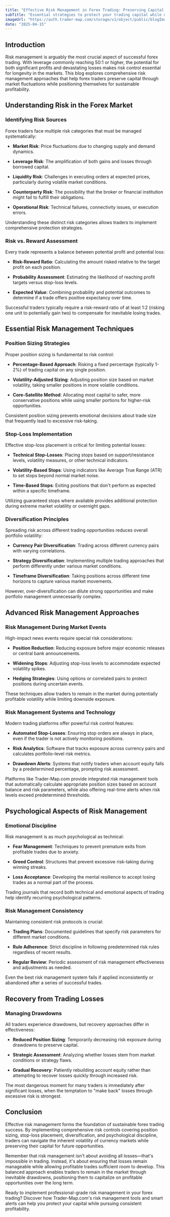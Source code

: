 ```yaml
---
title: "Effective Risk Management in Forex Trading: Preserving Capital for Long-Term Success"
subTitle: "Essential strategies to protect your trading capital while maximizing profit potential"
imageUrl: "https://auth.trader-map.com/storage/v1/object/public/blogImages/blog7.png"
date: "2025-04-15"
---
```


## Introduction

Risk management is arguably the most crucial aspect of successful forex trading. With leverage commonly reaching 50:1 or higher, the potential for both significant profits and devastating losses makes risk control essential for longevity in the markets. This blog explores comprehensive risk management approaches that help forex traders preserve capital through market fluctuations while positioning themselves for sustainable profitability.

## Understanding Risk in the Forex Market

### Identifying Risk Sources

Forex traders face multiple risk categories that must be managed systematically:

- **Market Risk**: Price fluctuations due to changing supply and demand dynamics.
  
- **Leverage Risk**: The amplification of both gains and losses through borrowed capital.
  
- **Liquidity Risk**: Challenges in executing orders at expected prices, particularly during volatile market conditions.
  
- **Counterparty Risk**: The possibility that the broker or financial institution might fail to fulfill their obligations.
  
- **Operational Risk**: Technical failures, connectivity issues, or execution errors.

Understanding these distinct risk categories allows traders to implement comprehensive protection strategies.

### Risk vs. Reward Assessment

Every trade represents a balance between potential profit and potential loss:

- **Risk-Reward Ratio**: Calculating the amount risked relative to the target profit on each position.
  
- **Probability Assessment**: Estimating the likelihood of reaching profit targets versus stop-loss levels.
  
- **Expected Value**: Combining probability and potential outcomes to determine if a trade offers positive expectancy over time.

Successful traders typically require a risk-reward ratio of at least 1:2 (risking one unit to potentially gain two) to compensate for inevitable losing trades.

## Essential Risk Management Techniques

### Position Sizing Strategies

Proper position sizing is fundamental to risk control:

- **Percentage-Based Approach**: Risking a fixed percentage (typically 1-2%) of trading capital on any single position.
  
- **Volatility-Adjusted Sizing**: Adjusting position size based on market volatility, taking smaller positions in more volatile conditions.
  
- **Core-Satellite Method**: Allocating most capital to safer, more conservative positions while using smaller portions for higher-risk opportunities.

Consistent position sizing prevents emotional decisions about trade size that frequently lead to excessive risk-taking.

### Stop-Loss Implementation

Effective stop-loss placement is critical for limiting potential losses:

- **Technical Stop-Losses**: Placing stops based on support/resistance levels, volatility measures, or other technical indicators.
  
- **Volatility-Based Stops**: Using indicators like Average True Range (ATR) to set stops beyond normal market noise.
  
- **Time-Based Stops**: Exiting positions that don't perform as expected within a specific timeframe.

Utilizing guaranteed stops where available provides additional protection during extreme market volatility or overnight gaps.

### Diversification Principles

Spreading risk across different trading opportunities reduces overall portfolio volatility:

- **Currency Pair Diversification**: Trading across different currency pairs with varying correlations.
  
- **Strategy Diversification**: Implementing multiple trading approaches that perform differently under various market conditions.
  
- **Timeframe Diversification**: Taking positions across different time horizons to capture various market movements.

However, over-diversification can dilute strong opportunities and make portfolio management unnecessarily complex.

## Advanced Risk Management Approaches

### Risk Management During Market Events

High-impact news events require special risk considerations:

- **Position Reduction**: Reducing exposure before major economic releases or central bank announcements.
  
- **Widening Stops**: Adjusting stop-loss levels to accommodate expected volatility spikes.
  
- **Hedging Strategies**: Using options or correlated pairs to protect positions during uncertain events.

These techniques allow traders to remain in the market during potentially profitable volatility while limiting downside exposure.

### Risk Management Systems and Technology

Modern trading platforms offer powerful risk control features:

- **Automated Stop-Losses**: Ensuring stop orders are always in place, even if the trader is not actively monitoring positions.
  
- **Risk Analytics**: Software that tracks exposure across currency pairs and calculates portfolio-level risk metrics.
  
- **Drawdown Alerts**: Systems that notify traders when account equity falls by a predetermined percentage, prompting risk assessment.

Platforms like Trader-Map.com provide integrated risk management tools that automatically calculate appropriate position sizes based on account balance and risk parameters, while also offering real-time alerts when risk levels exceed predetermined thresholds.

## Psychological Aspects of Risk Management

### Emotional Discipline

Risk management is as much psychological as technical:

- **Fear Management**: Techniques to prevent premature exits from profitable trades due to anxiety.
  
- **Greed Control**: Structures that prevent excessive risk-taking during winning streaks.
  
- **Loss Acceptance**: Developing the mental resilience to accept losing trades as a normal part of the process.

Trading journals that record both technical and emotional aspects of trading help identify recurring psychological patterns.

### Risk Management Consistency

Maintaining consistent risk protocols is crucial:

- **Trading Plans**: Documented guidelines that specify risk parameters for different market conditions.
  
- **Rule Adherence**: Strict discipline in following predetermined risk rules regardless of recent results.
  
- **Regular Review**: Periodic assessment of risk management effectiveness and adjustments as needed.

Even the best risk management system fails if applied inconsistently or abandoned after a series of successful trades.

## Recovery from Trading Losses

### Managing Drawdowns

All traders experience drawdowns, but recovery approaches differ in effectiveness:

- **Reduced Position Sizing**: Temporarily decreasing risk exposure during drawdowns to preserve capital.
  
- **Strategic Assessment**: Analyzing whether losses stem from market conditions or strategy flaws.
  
- **Gradual Recovery**: Patiently rebuilding account equity rather than attempting to recover losses quickly through increased risk.

The most dangerous moment for many traders is immediately after significant losses, when the temptation to "make back" losses through excessive risk is strongest.

## Conclusion

Effective risk management forms the foundation of sustainable forex trading success. By implementing comprehensive risk controls covering position sizing, stop-loss placement, diversification, and psychological discipline, traders can navigate the inherent volatility of currency markets while preserving their capital for future opportunities.

Remember that risk management isn't about avoiding all losses—that's impossible in trading. Instead, it's about ensuring that losses remain manageable while allowing profitable trades sufficient room to develop. This balanced approach enables traders to remain in the market through inevitable drawdowns, positioning them to capitalize on profitable opportunities over the long term.

Ready to implement professional-grade risk management in your forex trading? Discover how Trader-Map.com's risk management tools and smart alerts can help you protect your capital while pursuing consistent profitability.